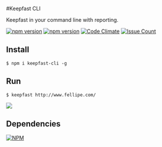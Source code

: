 #Keepfast CLI

Keepfast in your command line with reporting.


 [![npm version](https://badge.fury.io/js/keepfast-cli.svg)](https://badge.fury.io/js/keepfast-cli)
 [![npm version](https://david-dm.org/keepfast/keepfast-cli.svg)](https://david-dm.org/keepfast/keepfast-cli.svg)
 [![Code Climate](https://codeclimate.com/github/keepfast/keepfast-cli/badges/gpa.svg)](https://codeclimate.com/github/keepfast/keepfast-cli)
 [![Issue Count](https://codeclimate.com/github/keepfast/keepfast-cli/badges/issue_count.svg)](https://codeclimate.com/github/keepfast/keepfast-cli)

## Install
```
$ npm i keepfast-cli -g
```

## Run
```shell
$ keepfast http://www.fellipe.com/
```

![](https://cloud.githubusercontent.com/assets/381179/13036477/53a5a516-d336-11e5-93ee-91c61fabdd41.png)


## Dependencies

[![NPM](https://nodei.co/npm/keepfast-cli.png)](https://npmjs.org/package/keepfast-cli)
